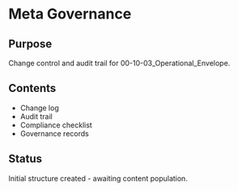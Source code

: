 # Meta Governance

## Purpose
Change control and audit trail for 00-10-03_Operational_Envelope.

## Contents
- Change log
- Audit trail
- Compliance checklist
- Governance records

## Status
Initial structure created - awaiting content population.
